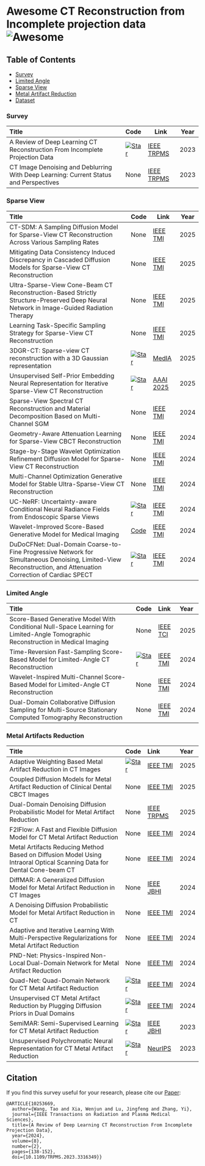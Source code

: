 # Awesome CT Reconstruction from Incomplete projection data ![Awesome](https://cdn.rawgit.com/sindresorhus/awesome/d7305f38d29fed78fa85652e3a63e154dd8e8829/media/badge.svg) 


## Table of Contents 

- [Survey](#Survey)
- [Limited Angle](#Limited-angle)
- [Sparse View](#Sparse-view)
- [Metal Artifact Reduction](#Metal-artifact-reduction)
- [Dataset](#Dataset)

### Survey
| Title                                                        | Code                                                         | Link                                                         | Year |
| :----------------------------------------------------------- | :----------------------------------------------------------- | ------------------------------------------------------------ | ---- |
| A Review of Deep Learning CT Reconstruction From Incomplete Projection Data | [![Star](https://img.shields.io/github/stars/zjk1988/Deep-Learning-CT-Reconstruction-from-Incomplete-Projection-Data.svg?style=social&label=Star)](https://github.com/zjk1988/Deep-Learning-CT-Reconstruction-from-Incomplete-Projection-Data) | [IEEE TRPMS](https://ieeexplore.ieee.org/abstract/document/10253669) | 2023 |
| CT Image Denoising and Deblurring With Deep Learning: Current Status and Perspectives | None | [IEEE TRPMS](https://ieeexplore.ieee.org/abstract/document/10253669) | 2023 |

### Sparse View
| Title                                                        | Code                                                         | Link                                                         | Year |
| :----------------------------------------------------------- | :----------------------------------------------------------- | ------------------------------------------------------------ | ---- |
| CT-SDM: A Sampling Diffusion Model for Sparse-View CT Reconstruction Across Various Sampling Rates | None | [IEEE TMI](https://ieeexplore.ieee.org/stamp/stamp.jsp?tp=&arnumber=10884612#page=1.25) | 2025 |
| Mitigating Data Consistency Induced Discrepancy in Cascaded Diffusion Models for Sparse-View CT Reconstruction | None | [IEEE TMI](https://ieeexplore.ieee.org/stamp/stamp.jsp?tp=&arnumber=10947632#page=1.24) | 2025 |
| Ultra-Sparse-View Cone-Beam CT Reconstruction-Based Strictly Structure-Preserved Deep Neural Network in Image-Guided Radiation Therapy | None | [IEEE TMI](https://ieeexplore.ieee.org/abstract/document/10884619) | 2025 |
| Learning Task-Specific Sampling Strategy for Sparse-View CT Reconstruction | None | [IEEE TMI](https://ieeexplore.ieee.org/abstract/document/10948194) | 2025 |
| 3DGR-CT: Sparse-view CT reconstruction with a 3D Gaussian representation | [![Star](https://img.shields.io/github/stars/SigmaLDC/3DGR-CT.svg?style=social&label=Star)](https://github.com/SigmaLDC/3DGR-CT) | [MedIA](https://www.sciencedirect.com/science/article/abs/pii/S136184152500132X) | 2025 |
| Unsupervised Self-Prior Embedding Neural Representation for Iterative Sparse-View CT Reconstruction | [![Star](https://img.shields.io/github/stars/MeijiTian/Spener.svg?style=social&label=Star)](https://github.com/MeijiTian/Spener) | [AAAI 2025](https://ojs.aaai.org/index.php/AAAI/article/view/32794) | 2025 |
| Sparse-View Spectral CT Reconstruction and Material Decomposition Based on Multi-Channel SGM | None | [IEEE TMI](https://ieeexplore.ieee.org/abstract/document/10555415) | 2024 |
| Geometry-Aware Attenuation Learning for Sparse-View CBCT Reconstruction | None | [IEEE TMI](https://ieeexplore.ieee.org/abstract/document/10705334) | 2024 |
| Stage-by-Stage Wavelet Optimization Refinement Diffusion Model for Sparse-View CT Reconstruction | None | [IEEE TMI](https://ieeexplore.ieee.org/abstract/document/10403850) | 2024 |
| Multi-Channel Optimization Generative Model for Stable Ultra-Sparse-View CT Reconstruction | None | [IEEE TMI](https://ieeexplore.ieee.org/abstract/document/10466738) | 2024 |
| UC-NeRF: Uncertainty-aware Conditional Neural Radiance Fields from Endoscopic Sparse Views | [![Star](https://img.shields.io/github/stars/wrld/UC-NeRF.svg?style=social&label=Star)](https://github.com/wrld/UC-NeRF) | [IEEE TMI](https://ieeexplore.ieee.org/abstract/document/10750866) | 2024 |
| Wavelet-Improved Score-Based Generative Model for Medical Imaging | [Code](https://zenodo.org/record/8266123) | [IEEE TMI](https://ieeexplore.ieee.org/abstract/document/10288274) | 2024 |
| DuDoCFNet: Dual-Domain Coarse-to-Fine Progressive Network for Simultaneous Denoising, Limited-View Reconstruction, and Attenuation Correction of Cardiac SPECT | [![Star](https://img.shields.io/github/stars/XiongchaoChen/DuDoCFNet-MultiTask.svg?style=social&label=Star)](https://github.com/XiongchaoChen/DuDoCFNet-MultiTask) | [IEEE TMI](https://ieeexplore.ieee.org/abstract/document/10494204) | 2024 |

### Limited Angle
| Title | Code | Link | Year |
|:------|:-----|:-----|:-----|
| Score-Based Generative Model With Conditional Null-Space Learning for Limited-Angle Tomographic Reconstruction in Medical Imaging | None | [IEEE TCI](https://ieeexplore.ieee.org/stamp/stamp.jsp?tp=&arnumber=10967493) | 2025 |
| Time-Reversion Fast-Sampling Score-Based Model for Limited-Angle CT Reconstruction | [![Star](https://img.shields.io/github/stars/tianzhijiaoziA/TIFADiffusion.svg?style=social&label=Star)](https://github.com/tianzhijiaoziA/TIFADiffusion) | [IEEE TMI](https://ieeexplore.ieee.org/abstract/document/10570449) | 2024 |
| Wavelet-Inspired Multi-Channel Score-Based Model for Limited-Angle CT Reconstruction | None | [IEEE TMI](https://ieeexplore.ieee.org/abstract/document/10439231) | 2024 |
| Dual-Domain Collaborative Diffusion Sampling for Multi-Source Stationary Computed Tomography Reconstruction | None | [IEEE TMI](https://ieeexplore.ieee.org/abstract/document/10577271) | 2024 |

### Metal Artifacts Reduction
| Title | Code | Link | Year |
|:------|:-----|:-----|:-----|
|Adaptive Weighting Based Metal Artifact Reduction in CT Images | [![Star](https://img.shields.io/github/stars/hongwang01/AdaW.svg?style=social&label=Star)](https://github.com/hongwang01/AdaW) | [IEEE TMI](https://ieeexplore.ieee.org/abstract/document/10887049) | 2025 |
| Coupled Diffusion Models for Metal Artifact Reduction of Clinical Dental CBCT Images | None | [IEEE TMI](https://ieeexplore.ieee.org/abstract/document/11072804) | 2025 |
| Dual-Domain Denoising Diffusion Probabilistic Model for Metal Artifact Reduction | None | [IEEE TRPMS](https://ieeexplore.ieee.org/abstract/document/11072804) | 2025 |
| F2IFlow: A Fast and Flexible Diffusion Model for CT Metal Artifact Reduction | None | [IEEE TMI](https://ieeexplore.ieee.org/abstract/document/10741004) | 2024 |
| Metal Artifacts Reducing Method Based on Diffusion Model Using Intraoral Optical Scanning Data for Dental Cone-beam CT | None | [IEEE TMI](https://ieeexplore.ieee.org/abstract/document/10630537) | 2024 |
| DiffMAR: A Generalized Diffusion Model for Metal Artifact Reduction in CT Images | None | [IEEE JBHI](https://ieeexplore.ieee.org/abstract/document/10629037) | 2024 |
| A Denoising Diffusion Probabilistic Model for Metal Artifact Reduction in CT | None | [IEEE TMI](https://ieeexplore.ieee.org/abstract/document/10586949/) | 2024 |
| Adaptive and Iterative Learning With Multi-Perspective Regularizations for Metal Artifact Reduction | None | [IEEE TMI](https://ieeexplore.ieee.org/abstract/document/10510476) | 2024 |
| PND-Net: Physics-Inspired Non-Local Dual-Domain Network for Metal Artifact Reduction | None | [IEEE TMI](https://ieeexplore.ieee.org/abstract/document/10404006) | 2024 |
| Quad-Net: Quad-Domain Network for CT Metal Artifact Reduction | [![Star](https://img.shields.io/github/stars/longzilicart/Quad-Net.svg?style=social&label=Star)](https://github.com/longzilicart/Quad-Net) | [IEEE TMI](https://ieeexplore.ieee.org/abstract/document/10385220) | 2024 |
| Unsupervised CT Metal Artifact Reduction by Plugging Diffusion Priors in Dual Domains | [![Star](https://img.shields.io/github/stars/DeepXuan/DuDoDp-MAR.svg?style=social&label=Star)](https://github.com/DeepXuan/DuDoDp-MAR) | [IEEE TMI](https://ieeexplore.ieee.org/abstract/document/10385050) | 2024 |
| SemiMAR: Semi-Supervised Learning for CT Metal Artifact Reduction | [![Star](https://img.shields.io/github/stars/zjk1988/SemiMAR.svg?style=social&label=Star)](https://github.com/zjk1988/SemiMAR) | [IEEE JBHI](https://ieeexplore.ieee.org/abstract/document/10239528) | 2023 |
| Unsupervised Polychromatic Neural Representation for CT Metal Artifact Reduction | [![Star](https://img.shields.io/github/stars/iwuqing/Polyner.svg?style=social&label=Star)](https://github.com/iwuqing/Polyner) | [NeurIPS](https://proceedings.neurips.cc/paper_files/paper/2023/hash/dbf02b21d77409a2db30e56866a8ab3a-Abstract-Conference.html) | 2023 |



## Citation
If you find this survey useful for your research, please cite our [Paper](https://ieeexplore.ieee.org/abstract/document/10253669):
```
@ARTICLE{10253669,
  author={Wang, Tao and Xia, Wenjun and Lu, Jingfeng and Zhang, Yi},
  journal={IEEE Transactions on Radiation and Plasma Medical Sciences}, 
  title={A Review of Deep Learning CT Reconstruction From Incomplete Projection Data}, 
  year={2024},
  volume={8},
  number={2},
  pages={138-152},
  doi={10.1109/TRPMS.2023.3316349}}

```

